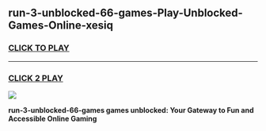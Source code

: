 
## run-3-unblocked-66-games-Play-Unblocked-Games-Online-xesiq
<h3>
<a href="https://premium76.site?title=run-3-unblocked-66-games&ref=24A">CLICK TO PLAY</a></h3>
<hr>

<h3>
<a href="https://premium76.site?title=run-3-unblocked-66-games&ref=24A">CLICK 2 PLAY</a>
  
</h3>

<a href="https://premium76.site?title=run-3-unblocked-66-games&ref=24A"><img src="https://clearcache.store/games.png"></a>


**run-3-unblocked-66-games games unblocked: Your Gateway to Fun and Accessible Online Gaming**
